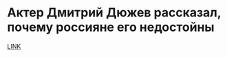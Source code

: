 # Актер Дмитрий Дюжев рассказал, почему россияне его недостойны



[LINK](https://varlamov.ru/2652134.html)